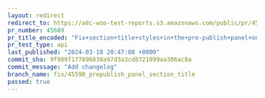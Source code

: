 ```yaml
---
layout: redirect
redirect_to: https://a8c-woo-test-reports.s3.amazonaws.com/public/pr/45689/api/index.html
pr_number: 45689
pr_title_encoded: "Fix+section+title+styles+in+the+pre-publish+panel+on+WP+6.5"
pr_test_type: api
last_published: "2024-03-18 20:47:08 +0000"
commit_sha: 9f989f177896838a97d3a3cd8721099aa306ac8a
commit_message: "Add changelog"
branch_name: fix/45590_prepublish_panel_section_title
passed: true
---
```

